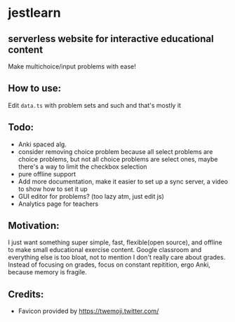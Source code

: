 # jestlearn
## serverless website for interactive educational content
Make multichoice/input problems with ease!

## How to use:
Edit `data.ts` with problem sets and such and that's mostly it

## Todo:
* Anki spaced alg.
* consider removing choice problem because all select problems are choice problems, but not all choice problems are select ones, maybe there's a way to limit the checkbox selection
* pure offline support
* Add more documentation, make it easier to set up a sync server, a video to show how to set it up
* GUI editor for problems? (too lazy atm, just edit js)
* Analytics page for teachers

## Motivation:
I just want something super simple, fast, flexible(open source), and offline to make small educational exercise content. Google classroom and everything else is too bloat, not to mention I don't really care about grades. Instead of focusing on grades, focus on constant repitition, ergo Anki, because memory is fragile.

## Credits:
* Favicon provided by https://twemoji.twitter.com/
